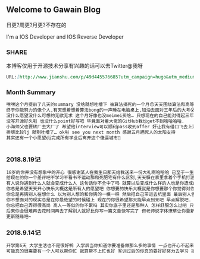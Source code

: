## Welcome to Gawain Blog

日更?周更?月更?不存在的

I'm a IOS Developer and IOS Reverse Developer

### SHARE

本博客仅用于开源技术分享有兴趣的话可以去Twitter@我呀
```markdown
URL:[http://www.jianshu.com/p/49d445576685?utm_campaign=hugo&utm_medium=reader_share&utm_content=note&utm_source=weixin-friends]

```
### Month Summary
```markdown
嘿嘿这个月提前了几天的summary 没啥就想吐槽下 被算法搞死的一个月😐天天围绕算法和高等数学转圈抑郁和暴躁指数达到五颗🌟睡眠质量直线下跌.
终于你能努力的像个人,有天想着想着算法bong的一声睡在电脑桌上,加油去面对三年后的大考😵
没什么愿望没什么可想的无欲无求 这个月好像也没meimei买啥… 只想现在的自己能对得起三年后的自己 .
没写开源好久啦 也没什么point好写吧 毕竟面对着大佬的GitHub我也get不到啥哈哈哈.
小海师父也要转厂去大厂了 希望他interview可以顺利pass收到offer 好让我有借口飞去上海哟嘻嘻 .
排版比较lj 就别吐槽了… ok啦 see you next month 感谢五月晒死人的太阳支持
其实还有一个小愿望di完成所有学业后离开这个傻逼城市🙂
                                                                                                            来自天天不运动的死肥宅
```                                                                                                            

### 2018.8.19记
```markdown
18岁的你并没有想象中的开心 很感谢某人在我生日那天给我送来一份大礼啊哈哈哈 已至于一生都会记得十八岁生日的那天 你所想的所希望的所想要的总是会离你而去 逆向而行 遇不到碰不见.
给现在的你一个差评吧不学习不看书不运动那和死肥宅有什么区别,天天躲在家里拿着个手机打游戏 丧.
有人说你遇到什么人就会变成什么人 这句话你不全中了吗 就算以后变成什么样的人也是你造成的吧.
你总是希望天天开心快乐大概这是所有人的愿望吧 你想要的快乐大概就是你想要那个你觉得对你很重要的人给你带来的快乐吧 偶尔快乐偶尔难过.
你总是再猜别人在想什么 以为别人想的和你猜的一模一样 然后把自己带进去坑里面 最后别人告诉你他想的和你猜的不一样,往你的坑里扔几块石头 然后你就炸了.
你不想面对的现实总是在你最绝望的时候碰上 现在的你很希望那天能早点到来吧 早点解脱吧.
你总把自己弄得很高尚 高人一等似的你不累吗 其实你底子里还是那种人 怎样舒服怎么过吧 只想快乐仅此而已.
后来你会很难再去花时间再去了解别人就好比你写一篇文章快写完了 但老师说字体潦草让你重新再写一篇 虽然你还记得开头和内容但你也懒得写了吧 因为一篇文章花光了你所有的精力 只差一个结尾 你却要重头再来.
更新随缘吧~


```  

### 2018.9.14记
```markdown
开学第6天 大学生活也不是很好鸭 入学后当你知道你要准备做那么多的事情 一点也开心不起来吧 今晚学生会要面试 后天社联要面试 自己去面对一堆的事情真的很累
可能真的很需要有一个人可以帮你忙 就算帮不上忙也好 军训过后的你真的要好好努力去学习 插本 省级竞赛 考证 讲座 还有社团的事情 以前的你想得到的很多 现在发现原来开心也那么难 要学会理解别人 学会想别人再想自己 不要一味顾着自己的感受 就算自己有多难过 有多不开心 有多烦恼也不要和别人说了吧 可能别人比你更忙更烦恼 就好像我好想你鸭 但是我不敢找你鸭 希望看我博客的你不要吸收博客主人的负能量 你们都要热爱生活 好好学习. 而我也不知道那天能脱离这种状态 死的那天吧 sea you~


```
